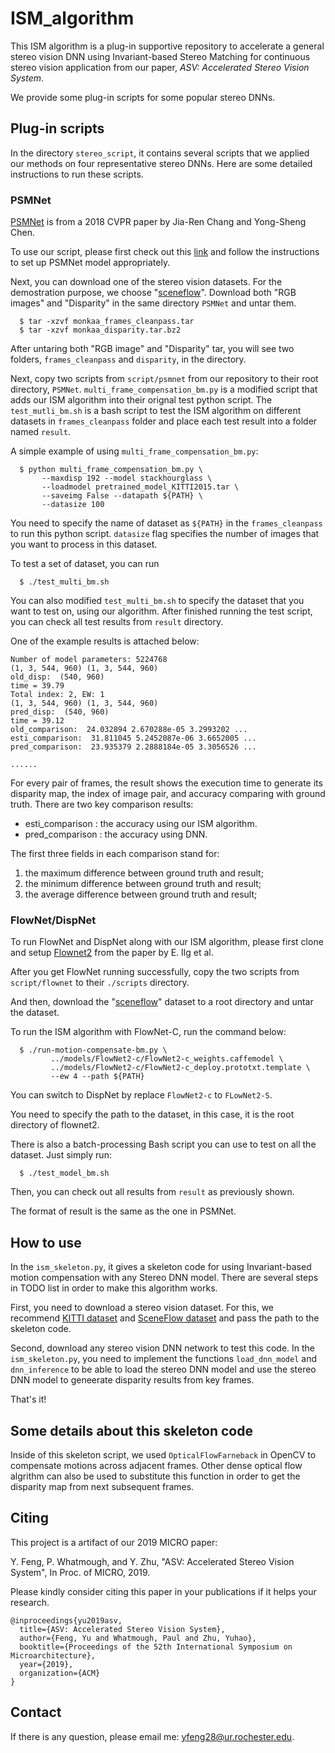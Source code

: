 # ISM_algorithm

This ISM algorithm is a plug-in supportive repository to accelerate a general stereo vision DNN using Invariant-based Stereo Matching for continuous stereo vision application from our paper, *ASV: Accelerated Stereo Vision System*.

We provide some plug-in scripts for some popular stereo DNNs.

## Plug-in scripts

In the directory `stereo_script`, it contains several scripts that we applied our methods on four representative stereo DNNs. Here are some detailed instructions to run these scripts.

### PSMNet

[PSMNet](https://github.com/JiaRenChang/PSMNet) is from a 2018 CVPR paper by Jia-Ren Chang and Yong-Sheng Chen. 

To use our script, please first check out this [link](https://github.com/JiaRenChang/PSMNet) and follow the instructions to set up PSMNet model appropriately.

Next, you can download one of the stereo vision datasets. For the demostration purpose, we choose "[sceneflow](https://lmb.informatik.uni-freiburg.de/resources/datasets/SceneFlowDatasets.en.html)". Download both "RGB images" and "Disparity" in the same directory `PSMNet` and untar them.

```
  $ tar -xzvf monkaa_frames_cleanpass.tar
  $ tar -xzvf monkaa_disparity.tar.bz2
```

After untaring both "RGB image" and "Disparity" tar, you will see two folders, `frames_cleanpass` and `disparity`, in the directory.

Next, copy two scripts from `script/psmnet` from our repository to their root directory, `PSMNet`. `multi_frame_compensation_bm.py` is a modified script that adds our ISM algorithm into their orignal test python script. The `test_mutli_bm.sh` is a bash script to test the ISM algorithm on different datasets in `frames_cleanpass` folder and place each test result into a folder named `result`.

A simple example of using `multi_frame_compensation_bm.py`:
```
  $ python multi_frame_compensation_bm.py \
       --maxdisp 192 --model stackhourglass \
       --loadmodel pretrained_model_KITTI2015.tar \
       --saveimg False --datapath ${PATH} \
       --datasize 100
```

You need to specify the name of dataset as `${PATH}` in the `frames_cleanpass` to run this python script. `datasize` flag specifies the number of images that you want to process in this dataset. 

To test a set of dataset, you can run
```
  $ ./test_multi_bm.sh
```

You can also modified `test_multi_bm.sh` to specify the dataset that you want to test on, using our algorithm. After finished running the test script, you can check all test results from `result` directory.

One of the example results is attached below: 

```
Number of model parameters: 5224768
(1, 3, 544, 960) (1, 3, 544, 960)
old_disp:  (540, 960)
time = 39.79
Total index: 2, EW: 1
(1, 3, 544, 960) (1, 3, 544, 960)
pred_disp:  (540, 960)
time = 39.12
old_comparison:  24.032894 2.670288e-05 3.2993202 ...
esti_comparison:  31.811045 5.2452087e-06 3.6652005 ...
pred_comparison:  23.935379 2.2888184e-05 3.3056526 ...

......
```

For every pair of frames, the result shows the execution time to generate its disparity map, the index of image pair, and accuracy comparing with ground truth. There are two key comparison results:
 * esti_comparison : the accuracy using our ISM algorithm.
 * pred_comparison : the accuracy using DNN.
 
The first three fields in each comparison stand for:
  1. the maximum difference between ground truth and result;
  2. the minimum difference between ground truth and result;
  3. the average difference between ground truth and result;

### FlowNet/DispNet

To run FlowNet and DispNet along with our ISM algorithm, please first clone and setup [Flownet2](https://github.com/lmb-freiburg/flownet2) from the paper by E. Ilg et al. 

After you get FlowNet running successfully, copy the two scripts from `script/flownet` to their `./scripts` directory.

And then, download the "[sceneflow](https://lmb.informatik.uni-freiburg.de/resources/datasets/SceneFlowDatasets.en.html)" dataset to a root directory and untar the dataset.


To run the ISM algorithm with FlowNet-C, run the command below:

```
  $ ./run-motion-compensate-bm.py \
         ../models/FlowNet2-c/FlowNet2-c_weights.caffemodel \
         ../models/FlowNet2-c/FlowNet2-c_deploy.prototxt.template \
         --ew 4 --path ${PATH}

```
You can switch to DispNet by replace `FlowNet2-c` to `FLowNet2-S`.

You need to specify the path to the dataset, in this case, it is the root directory of flownet2.

There is also a batch-processing Bash script you can use to test on all the dataset. Just simply run:
```
  $ ./test_model_bm.sh
```
Then, you can check out all results from `result` as previously shown.

The format of result is the same as the one in PSMNet.

## How to use

In the `ism_skeleton.py`, it gives a skeleton code for using Invariant-based motion compensation with any Stereo DNN model. There are several steps in TODO list in order to make this algorithm works.

First, you need to download a stereo vision dataset. For this, we recommend [KITTI dataset](http://www.cvlibs.net/datasets/kitti/eval_depth_all.php) and [SceneFlow dataset](https://lmb.informatik.uni-freiburg.de/resources/datasets/SceneFlowDatasets.en.html) and pass the path to the skeleton code.

Second, download any stereo vision DNN network to test this code. In the `ism_skeleton.py`, you need to implement the functions `load_dnn_model` and `dnn_inference` to be able to load the stereo DNN model and use the stereo DNN model to geneerate disparity results from key frames.

That's it!

## Some details about this skeleton code

Inside of this skeleton script, we used `OpticalFlowFarneback` in OpenCV to compensate motions across adjacent frames. Other dense optical flow algrithm can also be used to substitute this function in order to get the disparity map from next subsequent frames.

## Citing

This project is a artifact of our 2019 MICRO paper:

Y. Feng,  P. Whatmough, and Y. Zhu, "ASV: Accelerated Stereo Vision System", In Proc. of MICRO, 2019.

Please kindly consider citing this paper in your publications if it helps your research.
```
@inproceedings{yu2019asv,
  title={ASV: Accelerated Stereo Vision System},
  author={Feng, Yu and Whatmough, Paul and Zhu, Yuhao},
  booktitle={Proceedings of the 52th International Symposium on Microarchitecture},
  year={2019},
  organization={ACM}
}
```

## Contact

If there is any question, please email me: yfeng28@ur.rochester.edu.
